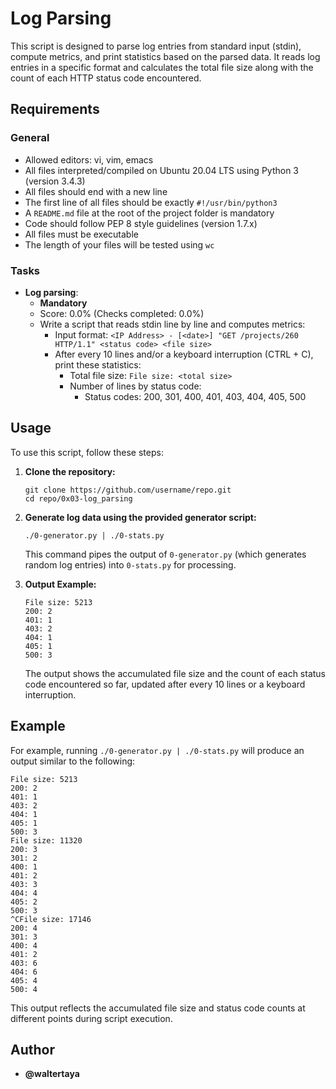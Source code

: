 # Log Parsing

This script is designed to parse log entries from standard input (stdin), compute metrics, and print statistics based on the parsed data. It reads log entries in a specific format and calculates the total file size along with the count of each HTTP status code encountered.

## Requirements

### General
- Allowed editors: vi, vim, emacs
- All files interpreted/compiled on Ubuntu 20.04 LTS using Python 3 (version 3.4.3)
- All files should end with a new line
- The first line of all files should be exactly `#!/usr/bin/python3`
- A `README.md` file at the root of the project folder is mandatory
- Code should follow PEP 8 style guidelines (version 1.7.x)
- All files must be executable
- The length of your files will be tested using `wc`

### Tasks
- **Log parsing**:
  - **Mandatory**
  - Score: 0.0% (Checks completed: 0.0%)
  - Write a script that reads stdin line by line and computes metrics:
    - Input format: `<IP Address> - [<date>] "GET /projects/260 HTTP/1.1" <status code> <file size>`
    - After every 10 lines and/or a keyboard interruption (CTRL + C), print these statistics:
      - Total file size: `File size: <total size>`
      - Number of lines by status code:
        - Status codes: 200, 301, 400, 401, 403, 404, 405, 500

## Usage

To use this script, follow these steps:

1. **Clone the repository:**

   ```
   git clone https://github.com/username/repo.git
   cd repo/0x03-log_parsing
   ```

2. **Generate log data using the provided generator script:**

   ```
   ./0-generator.py | ./0-stats.py
   ```

   This command pipes the output of `0-generator.py` (which generates random log entries) into `0-stats.py` for processing.

3. **Output Example:**

   ```
   File size: 5213
   200: 2
   401: 1
   403: 2
   404: 1
   405: 1
   500: 3
   ```

   The output shows the accumulated file size and the count of each status code encountered so far, updated after every 10 lines or a keyboard interruption.

## Example

For example, running `./0-generator.py | ./0-stats.py` will produce an output similar to the following:

```
File size: 5213
200: 2
401: 1
403: 2
404: 1
405: 1
500: 3
File size: 11320
200: 3
301: 2
400: 1
401: 2
403: 3
404: 4
405: 2
500: 3
^CFile size: 17146
200: 4
301: 3
400: 4
401: 2
403: 6
404: 6
405: 4
500: 4
```

This output reflects the accumulated file size and status code counts at different points during script execution.

## Author

- **@waltertaya**
